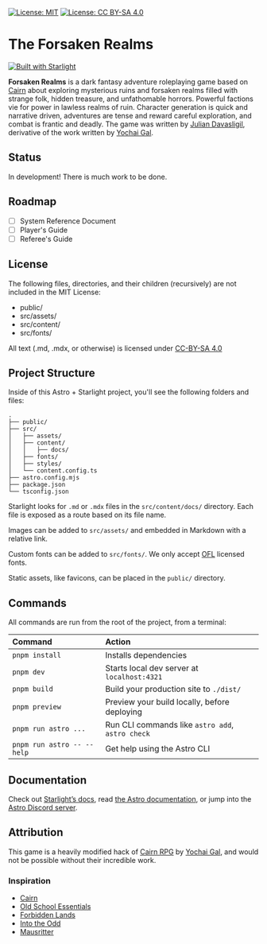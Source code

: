 [![License: MIT](https://img.shields.io/badge/License-MIT-yellow.svg)](https://opensource.org/licenses/MIT)
[![License: CC BY-SA 4.0](https://img.shields.io/badge/License-CC_BY--SA_4.0-lightgrey.svg)](https://creativecommons.org/licenses/by-sa/4.0/)

# The Forsaken Realms
[![Built with Starlight](https://astro.badg.es/v2/built-with-starlight/tiny.svg)](https://starlight.astro.build)

**Forsaken Realms** is a dark fantasy adventure roleplaying game based on [Cairn](https://cairnrpg.com/) about exploring  mysterious ruins and forsaken realms filled with strange folk, hidden treasure, and unfathomable horrors. Powerful factions vie for power in lawless realms of ruin. Character generation is quick and narrative driven, adventures are tense and reward careful exploration, and combat is frantic and deadly. The game was written by [Julian Davasligil](https://github.com/jdavasligil), derivative of the work written by [Yochai Gal](https://newschoolrevolution.com/).

## Status
In development! There is much work to be done.

## Roadmap
- [ ] System Reference Document
- [ ] Player's Guide
- [ ] Referee's Guide

## License
The following files, directories, and their children (recursively) are not included in the MIT License:
* public/
* src/assets/
* src/content/
* src/fonts/

All text (.md, .mdx, or otherwise) is licensed under [CC-BY-SA 4.0](https://creativecommons.org/licenses/by-sa/4.0/)


## Project Structure

Inside of this Astro + Starlight project, you'll see the following folders and files:

```
.
├── public/
├── src/
│   ├── assets/
│   ├── content/
│   │   ├── docs/
│   ├── fonts/
│   ├── styles/
│   └── content.config.ts
├── astro.config.mjs
├── package.json
└── tsconfig.json
```

Starlight looks for `.md` or `.mdx` files in the `src/content/docs/` directory. Each file is exposed as a route based on its file name.

Images can be added to `src/assets/` and embedded in Markdown with a relative link.

Custom fonts can be added to `src/fonts/`. We only accept [OFL](https://openfontlicense.org/open-font-license-official-text/) licensed fonts.

Static assets, like favicons, can be placed in the `public/` directory.


## Commands

All commands are run from the root of the project, from a terminal:

| Command                   | Action                                           |
| :------------------------ | :----------------------------------------------- |
| `pnpm install`             | Installs dependencies                            |
| `pnpm dev`                 | Starts local dev server at `localhost:4321`      |
| `pnpm build`               | Build your production site to `./dist/`          |
| `pnpm preview`             | Preview your build locally, before deploying     |
| `pnpm run astro ...`       | Run CLI commands like `astro add`, `astro check` |
| `pnpm run astro -- --help` | Get help using the Astro CLI                     |

## Documentation

Check out [Starlight’s docs](https://starlight.astro.build/), read [the Astro documentation](https://docs.astro.build), or jump into the [Astro Discord server](https://astro.build/chat).


## Attribution
This game is a heavily modified hack of [Cairn RPG](https://cairnrpg.com/) by [Yochai Gal](https://newschoolrevolution.com/), and would not be possible without their incredible work.

### Inspiration
* [Cairn](https://cairnrpg.com/)
* [Old School Essentials](https://necroticgnome.com/pages/about-old-school-essentials)
* [Forbidden Lands](https://freeleaguepublishing.com/games/forbidden-lands/)
* [Into the Odd](https://freeleaguepublishing.com/shop/into-the-odd/remastered/)
* [Mausritter](https://mausritter.com/)
